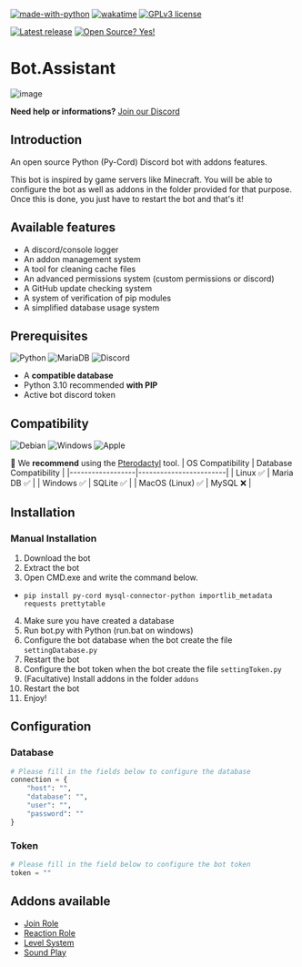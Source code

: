 [![made-with-python](https://img.shields.io/badge/Made%20with-Python-1f425f.svg?style=for-the-badge)](https://www.python.org/)
[![wakatime](https://wakatime.com/badge/user/f59667a1-6452-42a0-8127-4e5133353d0b/project/4447d8de-24b5-46bf-9d97-047ba49109b6.svg?style=for-the-badge)](https://wakatime.com/badge/user/f59667a1-6452-42a0-8127-4e5133353d0b/project/4447d8de-24b5-46bf-9d97-047ba49109b6)
[![GPLv3 license](https://img.shields.io/badge/License-GPLv3-blue.svg?style=for-the-badge)](http://perso.crans.org/besson/LICENSE.html)

[![Latest release](https://badgen.net/github/release/Ted-18/Bot.Assistant?style=for-the-badge)](https://github.com/Ted-18/Bot.Assistant/releases)
[![Open Source? Yes!](https://badgen.net/badge/Open%20Source%20%3F/Yes%21/blue?style=for-the-badge)](https://github.com/Naereen/badges/)


# Bot.Assistant
![image](https://user-images.githubusercontent.com/84779771/229033259-682fb313-9dbd-41c0-aabd-1041e94c434f.png)



**Need help or informations?** [Join our Discord](https://discord.gg/xJ7tmEUnc3)

## Introduction
An open source Python (Py-Cord) Discord bot with addons features.

This bot is inspired by game servers like Minecraft. You will be able to configure the bot as well as addons in the folder provided for that purpose. Once this is done, you just have to restart the bot and that's it!


## Available features
- A discord/console logger
- An addon management system
- A tool for cleaning cache files
- An advanced permissions system (custom permissions or discord)
- A GitHub update checking system
- A system of verification of pip modules
- A simplified database usage system


## Prerequisites
![Python](https://img.shields.io/badge/python-3670A0?style=for-the-badge&logo=python&logoColor=ffdd54)
![MariaDB](https://img.shields.io/badge/MariaDB-003545?style=for-the-badge&logo=mariadb&logoColor=white)
![Discord](https://img.shields.io/badge/Discord-%235865F2.svg?style=for-the-badge&logo=discord&logoColor=white)

- A **compatible database**
- Python 3.10 recommended **with PIP**
- Active bot discord token


## Compatibility
![Debian](https://img.shields.io/badge/Debian-D70A53?style=for-the-badge&logo=debian&logoColor=white)
![Windows](https://img.shields.io/badge/Windows-0078D6?style=for-the-badge&logo=windows&logoColor=white)
![Apple](https://img.shields.io/badge/Apple-%23000000.svg?style=for-the-badge&logo=apple&logoColor=white)

🔰 We **recommend** using the [Pterodactyl](https://pterodactyl.io/) tool.
| OS Compatibility | Database Compatibility |
|------------------|------------------------|
| Linux ✅          | Maria DB ✅             |
| Windows ✅        | SQLite ✅               |
| MacOS (Linux) ✅  | MySQL ❌                |


## Installation
### Manual Installation
1. Download the bot
2. Extract the bot
3. Open CMD.exe and write the command below.
  - `pip install py-cord mysql-connector-python importlib_metadata requests prettytable`
4. Make sure you have created a database
5. Run bot.py with Python (run.bat on windows)
6. Configure the bot database when the bot create the file `settingDatabase.py`
7. Restart the bot
8. Configure the bot token when the bot create the file `settingToken.py`
9. (Facultative) Install addons in the folder `addons`
10. Restart the bot
11. Enjoy!


## Configuration
### Database 
```py
# Please fill in the fields below to configure the database
connection = {
    "host": "",
    "database": "",
    "user": "",
    "password": ""
}
```
### Token
```py
# Please fill in the field below to configure the bot token
token = ""
```


## Addons available
- [Join Role](https://github.com/Ted-18/Bot.Assistant-JoinRole)
- [Reaction Role](https://github.com/Ted-18/Bot.Assistant-ReactionRole)
- [Level System](https://github.com/Ted-18/Bot.Assistant-LevelSystem)
- [Sound Play](https://github.com/Ted-18/Bot.Assistant-SoundPlay)

